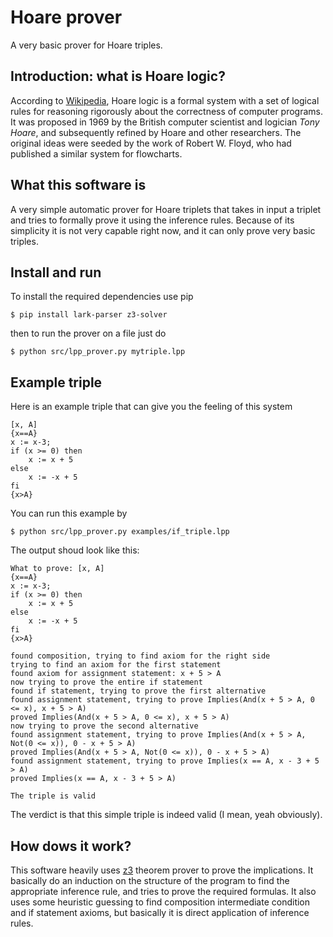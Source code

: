 # Hoare prover
A very basic prover for Hoare triples.

## Introduction: what is Hoare logic?
According to [Wikipedia](https://en.wikipedia.org/wiki/Hoare_logic), Hoare logic is a formal system with a set of logical rules for reasoning rigorously about the correctness of computer programs. It was proposed in 1969 by the British computer scientist and logician _Tony Hoare_, and subsequently refined by Hoare and other researchers. The original ideas were seeded by the work of Robert W. Floyd, who had published a similar system for flowcharts.

## What this software is
A very simple automatic prover for Hoare triplets that takes in input a triplet and tries to formally prove it using the inference rules. Because of its simplicity it is not very capable right now, and it can only prove very basic triples.

## Install and run
To install the required dependencies use pip
```
$ pip install lark-parser z3-solver
```
then to run the prover on a file just do
```
$ python src/lpp_prover.py mytriple.lpp
```

## Example triple
Here is an example triple that can give you the feeling of this system
```
[x, A]
{x==A}
x := x-3;
if (x >= 0) then
    x := x + 5
else
    x := -x + 5
fi
{x>A}
```
You can run this example by
```
$ python src/lpp_prover.py examples/if_triple.lpp
```
The output shoud look like this:
```
What to prove: [x, A]
{x==A}
x := x-3;
if (x >= 0) then
    x := x + 5
else
    x := -x + 5
fi
{x>A} 

found composition, trying to find axiom for the right side
trying to find an axiom for the first statement
found axiom for assignment statement: x + 5 > A
now trying to prove the entire if statement
found if statement, trying to prove the first alternative
found assignment statement, trying to prove Implies(And(x + 5 > A, 0 <= x), x + 5 > A)
proved Implies(And(x + 5 > A, 0 <= x), x + 5 > A)
now trying to prove the second alternative
found assignment statement, trying to prove Implies(And(x + 5 > A, Not(0 <= x)), 0 - x + 5 > A)
proved Implies(And(x + 5 > A, Not(0 <= x)), 0 - x + 5 > A)
found assignment statement, trying to prove Implies(x == A, x - 3 + 5 > A)
proved Implies(x == A, x - 3 + 5 > A)

The triple is valid
```
The verdict is that this simple triple is indeed valid (I mean, yeah obviously).

## How dows it work?
This software heavily uses [z3](https://github.com/Z3Prover/z3) theorem prover to prove the implications. It basically do an induction on the structure of the program to find the appropriate inference rule, and tries to prove the required formulas. It also uses some heuristic guessing to find composition intermediate condition and if statement axioms, but basically it is direct application of inference rules.